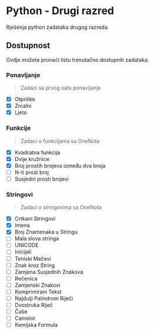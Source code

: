 # Python - Drugi razred
Rješenja python zadataka drugog razreda. 

## Dostupnost
Ovdje možete pronaći listu trenutačno dostupnih zadataka.
### Ponavljanje
> Zadaci sa prvog sata ponavljanja

- [X] Otprilike
- [X] Zrcalni
- [X] Ljeto

### Funkcije
> Zadaci o funkcijama sa OneNota

- [X] Kvadratna funkcija
- [X] Dvije kružnice
- [X] Broj prostih brojeva između dva broja
- [ ] N-ti prost broj
- [ ] Susjedni prosti brojevi

### Stringovi
> Zadaci o stringovima sa OneNota

- [X] Crtkani Stringovi
- [X] Imena
- [X] Broj Znamenaka u Stringu
- [ ] Mala slova stringa
- [ ] UNICODE
- [ ] Inicijali
- [ ] Teniski Mečevi
- [ ] Znak kroz String
- [ ] Zamjena Susjednih Znakova
- [ ] Rečenica
- [ ] Zamjenski Znakovi
- [ ] Komprimirani Tekst
- [ ] Najdulji Palindrom Riječi
- [ ] Dvostruka Riječ
- [ ] Čaše
- [ ] Camelot
- [ ] Kemijska Formula
